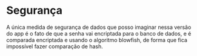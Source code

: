 # Segurança

A única medida de segurança de dados que posso imaginar nessa versão do app é o fato de que a senha vai encriptada para o banco de dados, e é comparada encriptada e usando o algoritmo blowfish, de forma que fica impossível fazer comparação de hash.
